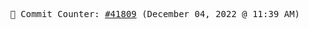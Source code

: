 <p align="center">
    <samp>
        📮 Commit Counter: <a href="https://github.com/Javascript-void0/Javascript-void0/commits/main">#41809</a> (December 04, 2022 @ 11:39 AM)
    </samp>
</p>